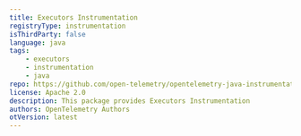 ```yaml
---
title: Executors Instrumentation
registryType: instrumentation
isThirdParty: false
language: java
tags:
    - executors
    - instrumentation
    - java
repo: https://github.com/open-telemetry/opentelemetry-java-instrumentation/tree/main/instrumentation/executors
license: Apache 2.0
description: This package provides Executors Instrumentation
authors: OpenTelemetry Authors
otVersion: latest
---
```

